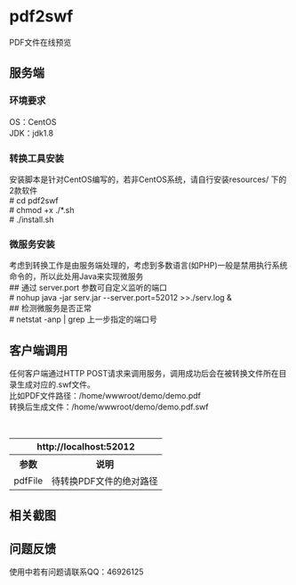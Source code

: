# pdf2swf
PDF文件在线预览

## 服务端
### 环境要求
OS：CentOS<br />
JDK：jdk1.8

### 转换工具安装
安装脚本是针对CentOS编写的，若非CentOS系统，请自行安装resources/ 下的2款软件<br />
&#35; cd pdf2swf<br />
&#35; chmod +x ./*.sh<br />
&#35; ./install.sh

### 微服务安装
考虑到转换工作是由服务端处理的，考虑到多数语言(如PHP)一般是禁用执行系统命令的，所以此处用Java来实现微服务<br />
&#35;&#35; 通过 server.port 参数可自定义监听的端口<br />
&#35; nohup java -jar serv.jar --server.port=52012 >>./serv.log & <br />
&#35;&#35; 检测微服务是否正常<br />
&#35; netstat -anp | grep 上一步指定的端口号

## 客户端调用
任何客户端通过HTTP POST请求来调用服务，调用成功后会在被转换文件所在目录生成对应的.swf文件。<br />
比如PDF文件路径：/home/wwwroot/demo/demo.pdf<br />
转换后生成文件：/home/wwwroot/demo/demo.pdf.swf
<table>
  <tr>
    <th colspan="2">http://localhost:52012</th>
  </tr>
  <tr>
    <th>参数</th>
    <th>说明</th>
  </tr>
  <tr>
    <td>pdfFile</td>
    <td>待转换PDF文件的绝对路径</td>
  </tr>
</table>

## 相关截图


## 问题反馈
使用中若有问题请联系QQ：46926125
